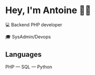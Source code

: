 # Hey, I'm Antoine 👋🏻

💻 Backend PHP developer

🎓 SysAdmin/Devops

## Languages

PHP — SQL — Python
